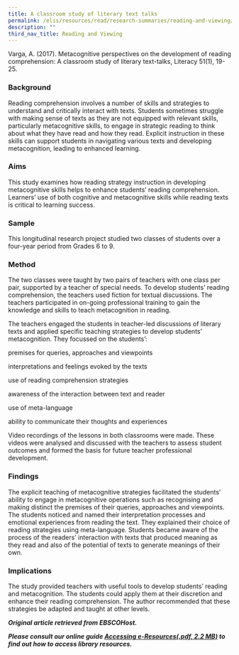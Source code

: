 ```yaml
---
title: A classroom study of literary text talks
permalink: /elis/resources/read/research-summaries/reading-and-viewing/a-classroom-study-of-literary-text-talks/
description: ""
third_nav_title: Reading and Viewing
---
```

Varga, A. (2017). Metacognitive perspectives on the development of reading comprehension: A classroom study of literary text-talks, Literacy 51(1), 19-25.

### Background

Reading comprehension involves a number of skills and strategies to understand and critically interact with texts. Students sometimes struggle with making sense of texts as they are not equipped with relevant skills, particularly metacognitive skills, to engage in strategic reading to think about what they have read and how they read. Explicit instruction in these skills can support students in navigating various texts and developing metacognition, leading to enhanced learning.

### Aims

This study examines how reading strategy instruction in developing metacognitive skills helps to enhance students’ reading comprehension. Learners’ use of both cognitive and metacognitive skills while reading texts is critical to learning success.

### Sample

This longitudinal research project studied two classes of students over a four-year period from Grades 6 to 9.

### Method

The two classes were taught by two pairs of teachers with one class per pair, supported by a teacher of special needs. To develop students’ reading comprehension, the teachers used fiction for textual discussions. The teachers participated in on-going professional training to gain the knowledge and skills to teach metacognition in reading.

The teachers engaged the students in teacher-led discussions of literary texts and applied specific teaching strategies to develop students’ metacognition. They focussed on the students’:

premises for queries, approaches and viewpoints

interpretations and feelings evoked by the texts

use of reading comprehension strategies

awareness of the interaction between text and reader

use of meta-language

ability to communicate their thoughts and experiences

Video recordings of the lessons in both classrooms were made. These videos were analysed and discussed with the teachers to assess student outcomes and formed the basis for future teacher professional development.

### Findings

The explicit teaching of metacognitive strategies facilitated the students’ ability to engage in metacognitive operations such as recognising and making distinct the premises of their queries, approaches and viewpoints. The students noticed and named their interpretation processes and emotional experiences from reading the text. They explained their choice of reading strategies using meta-language. Students became aware of the process of the readers’ interaction with texts that produced meaning as they read and also of the potential of texts to generate meanings of their own.

### Implications

The study provided teachers with useful tools to develop students’ reading and metacognition. The students could apply them at their discretion and enhance their reading comprehension. The author recommended that these strategies be adapted and taught at other levels.


_**Original article retrieved from EBSCOHost.**_  

**_Please consult our online guide [Accessing e-Resources(.pdf, 2.2 MB)](https://academyofsingaporeteachers-moe-edu-sg-admin.cwp.sg/elis/resources/read/research-summaries/reading-and-viewing/18e45074-6b1b-4ac7-811f-1a8da16c4f81 "Accessing e-Resources") to find out how to access library resources._**